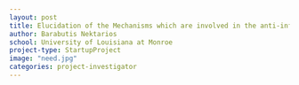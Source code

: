 ```yaml
---
layout: post
title: Elucidation of the Mechanisms which are involved in the anti-inflammatory action of Hsp90 inhibitors in the vasculature
author: Barabutis Nektarios
school: University of Louisiana at Monroe
project-type: StartupProject
image: "need.jpg"
categories: project-investigator
---
```

